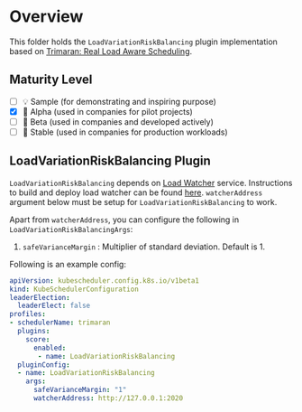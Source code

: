 # Overview

This folder holds the `LoadVariationRiskBalancing` plugin implementation based on [Trimaran: Real Load Aware Scheduling](https://github.com/kubernetes-sigs/scheduler-plugins/blob/master/kep/61-Trimaran-real-load-aware-scheduling).

## Maturity Level

<!-- Check one of the values: Sample, Alpha, Beta, GA -->

- [ ] 💡 Sample (for demonstrating and inspiring purpose)
- [x] 👶 Alpha (used in companies for pilot projects)
- [ ] 👦 Beta (used in companies and developed actively)
- [ ] 👨 Stable (used in companies for production workloads)

## LoadVariationRiskBalancing Plugin

`LoadVariationRiskBalancing` depends on [Load Watcher](https://github.com/paypal/load-watcher) service. Instructions to build and deploy load watcher can be found [here](https://github.com/paypal/load-watcher/blob/master/README.md).
`watcherAddress` argument below must be setup for `LoadVariationRiskBalancing` to work.

Apart from `watcherAddress`, you can configure the following in `LoadVariationRiskBalancingArgs`:

1) `safeVarianceMargin` : Multiplier of standard deviation. Default is 1.

Following is an example config:

```yaml
apiVersion: kubescheduler.config.k8s.io/v1beta1
kind: KubeSchedulerConfiguration
leaderElection:
  leaderElect: false
profiles:
- schedulerName: trimaran
  plugins:
    score:
      enabled:
       - name: LoadVariationRiskBalancing
  pluginConfig:
  - name: LoadVariationRiskBalancing
    args:
      safeVarianceMargin: "1"
      watcherAddress: http://127.0.0.1:2020
```
